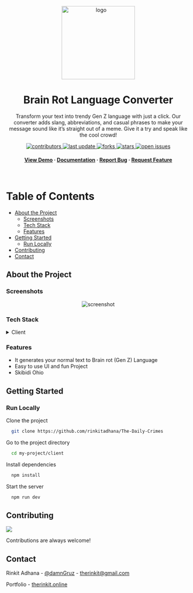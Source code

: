 
<div align="center">


  <img src="https://github.com/user-attachments/assets/7e03668f-4ab1-494d-8604-80c2f5f619cf" alt="logo" width="200" height="auto" />
  <h1>Brain Rot Language Converter</h1>
  
  <p>
Transform your text into trendy Gen Z language with just a click. Our converter adds slang, abbreviations, and casual phrases to make your message sound like it’s straight out of a meme. Give it a try and speak like the cool crowd!  </p>
  
  
<!-- Badges -->
<p>
  <a href="https://github.com/rinkitadhana/BrainRot-Language-Converter">
    <img src="https://img.shields.io/github/contributors/rinkitadhana/BrainRot-Language-Converter" alt="contributors" />
  </a>
  <a href="https://github.com/rinkitadhana/BrainRot-Language-Converter">
    <img src="https://img.shields.io/github/last-commit/rinkitadhana/BrainRot-Language-Converter" alt="last update" />
  </a>
  <a href="https://github.com/rinkitadhana/BrainRot-Language-Converter">
    <img src="https://img.shields.io/github/forks/rinkitadhana/BrainRot-Language-Converter" alt="forks" />
  </a>
  <a href="https://github.com/rinkitadhana/BrainRot-Language-Converter">
    <img src="https://img.shields.io/github/stars/rinkitadhana/BrainRot-Language-Converter" alt="stars" />
  </a>
  <a href="https://github.com/rinkitadhana/BrainRot-Language-Converter">
    <img src="https://img.shields.io/github/issues/rinkitadhana/BrainRot-Language-Converter" alt="open issues" />
  </a>
 
</p>
   
<h4>
    <a href="https://brainrot-language-converter.vercel.app/">View Demo</a>
  <span> · </span>
    <a href="https://github.com/rinkitadhana/BrainRot-Language-Converter">Documentation</a>
  <span> · </span>
    <a href="https://github.com/rinkitadhana/BrainRot-Language-Converter">Report Bug</a>
  <span> · </span>
    <a href="https://github.com/rinkitadhana/BrainRot-Language-Converter">Request Feature</a>
  </h4>
</div>

<br />

<!-- Table of Contents -->
#  Table of Contents

- [About the Project](#about-the-project)
  * [Screenshots](#screenshots)
  * [Tech Stack](#tech-stack)
  * [Features](#features)
- [Getting Started](#getting-started)
  * [Run Locally](#run-locally)
- [Contributing](#contributing)
- [Contact](#contact)

  

<!-- About the Project -->
##  About the Project


<!-- Screenshots -->
###  Screenshots

<div align="center"> 
  <img src="https://github.com/user-attachments/assets/8b068f29-6eab-47d0-9af8-0afcc4cf490a" alt="screenshot" />
</div>



<!-- TechStack -->
###  Tech Stack

<details>
  <summary>Client</summary>
  <ul>
        <li><a href="">React.js</a></li>
        <li><a href="">Javascript</a></li>
        <li><a href="">TailwindCSS</a></li>
        <li><a href="">Gemini Api</a></li>
  </ul>
</details>

<!-- Features -->
### Features

- It generates your normal text to Brain rot (Gen Z) Language
- Easy to use UI and fun Project
- Skibidi Ohio


<!-- Getting Started -->
##  Getting Started

<!-- Run Locally -->
### Run Locally

Clone the project

```bash
  git clone https://github.com/rinkitadhana/The-Daily-Crimes
```

Go to the project directory

```bash
  cd my-project/client
```

Install dependencies

```bash
  npm install
```

Start the server

```bash
  npm run dev
```



<!-- Contributing -->
## Contributing

<a href="https://github.com/rinkitadhana/The-Daily-Crimes/contributors">
  <img src="https://contrib.rocks/image?repo=rinkitadhana/The-Daily-Crimes" />
</a>


Contributions are always welcome!



<!-- Contact -->
##  Contact

Rinkit Adhana - [@damnGruz](https://twitter.com/damnGruz) - therinkit@gmail.com

Portfolio - [therinkit.online](https://therinkit.online)

